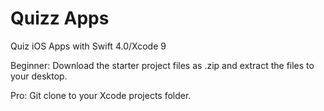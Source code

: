 # Quizz Apps
Quiz  iOS Apps with  Swift 4.0/Xcode 9 

Beginner: Download the starter project files as .zip and extract the files to your desktop.

Pro: Git clone to your Xcode projects folder.



